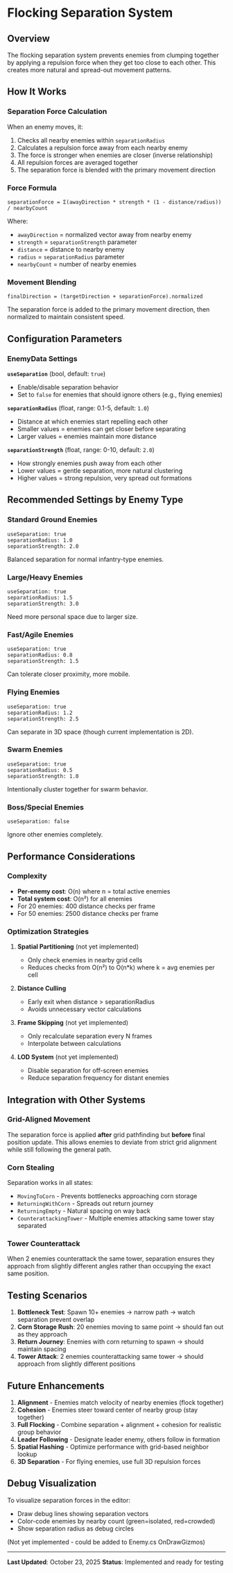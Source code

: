 # Flocking Separation System

## Overview

The flocking separation system prevents enemies from clumping together by applying a repulsion force when they get too close to each other. This creates more natural and spread-out movement patterns.

## How It Works

### Separation Force Calculation

When an enemy moves, it:
1. Checks all nearby enemies within `separationRadius`
2. Calculates a repulsion force away from each nearby enemy
3. The force is stronger when enemies are closer (inverse relationship)
4. All repulsion forces are averaged together
5. The separation force is blended with the primary movement direction

### Force Formula

```
separationForce = Σ(awayDirection * strength * (1 - distance/radius)) / nearbyCount
```

Where:
- `awayDirection` = normalized vector away from nearby enemy
- `strength` = `separationStrength` parameter
- `distance` = distance to nearby enemy
- `radius` = `separationRadius` parameter
- `nearbyCount` = number of nearby enemies

### Movement Blending

```
finalDirection = (targetDirection + separationForce).normalized
```

The separation force is added to the primary movement direction, then normalized to maintain consistent speed.

## Configuration Parameters

### EnemyData Settings

**`useSeparation`** (bool, default: `true`)
- Enable/disable separation behavior
- Set to `false` for enemies that should ignore others (e.g., flying enemies)

**`separationRadius`** (float, range: 0.1-5, default: `1.0`)
- Distance at which enemies start repelling each other
- Smaller values = enemies can get closer before separating
- Larger values = enemies maintain more distance

**`separationStrength`** (float, range: 0-10, default: `2.0`)
- How strongly enemies push away from each other
- Lower values = gentle separation, more natural clustering
- Higher values = strong repulsion, very spread out formations

## Recommended Settings by Enemy Type

### Standard Ground Enemies
```
useSeparation: true
separationRadius: 1.0
separationStrength: 2.0
```
Balanced separation for normal infantry-type enemies.

### Large/Heavy Enemies
```
useSeparation: true
separationRadius: 1.5
separationStrength: 3.0
```
Need more personal space due to larger size.

### Fast/Agile Enemies
```
useSeparation: true
separationRadius: 0.8
separationStrength: 1.5
```
Can tolerate closer proximity, more mobile.

### Flying Enemies
```
useSeparation: true
separationRadius: 1.2
separationStrength: 2.5
```
Can separate in 3D space (though current implementation is 2D).

### Swarm Enemies
```
useSeparation: true
separationRadius: 0.5
separationStrength: 1.0
```
Intentionally cluster together for swarm behavior.

### Boss/Special Enemies
```
useSeparation: false
```
Ignore other enemies completely.

## Performance Considerations

### Complexity
- **Per-enemy cost**: O(n) where n = total active enemies
- **Total system cost**: O(n²) for all enemies
- For 20 enemies: 400 distance checks per frame
- For 50 enemies: 2500 distance checks per frame

### Optimization Strategies

1. **Spatial Partitioning** (not yet implemented)
   - Only check enemies in nearby grid cells
   - Reduces checks from O(n²) to O(n*k) where k = avg enemies per cell

2. **Distance Culling**
   - Early exit when distance > separationRadius
   - Avoids unnecessary vector calculations

3. **Frame Skipping** (not yet implemented)
   - Only recalculate separation every N frames
   - Interpolate between calculations

4. **LOD System** (not yet implemented)
   - Disable separation for off-screen enemies
   - Reduce separation frequency for distant enemies

## Integration with Other Systems

### Grid-Aligned Movement
The separation force is applied **after** grid pathfinding but **before** final position update. This allows enemies to deviate from strict grid alignment while still following the general path.

### Corn Stealing
Separation works in all states:
- `MovingToCorn` - Prevents bottlenecks approaching corn storage
- `ReturningWithCorn` - Spreads out return journey
- `ReturningEmpty` - Natural spacing on way back
- `CounterattackingTower` - Multiple enemies attacking same tower stay separated

### Tower Counterattack
When 2 enemies counterattack the same tower, separation ensures they approach from slightly different angles rather than occupying the exact same position.

## Testing Scenarios

1. **Bottleneck Test**: Spawn 10+ enemies → narrow path → watch separation prevent overlap
2. **Corn Storage Rush**: 20 enemies moving to same point → should fan out as they approach
3. **Return Journey**: Enemies with corn returning to spawn → should maintain spacing
4. **Tower Attack**: 2 enemies counterattacking same tower → should approach from slightly different positions

## Future Enhancements

1. **Alignment** - Enemies match velocity of nearby enemies (flock together)
2. **Cohesion** - Enemies steer toward center of nearby group (stay together)
3. **Full Flocking** - Combine separation + alignment + cohesion for realistic group behavior
4. **Leader Following** - Designate leader enemy, others follow in formation
5. **Spatial Hashing** - Optimize performance with grid-based neighbor lookup
6. **3D Separation** - For flying enemies, use full 3D repulsion forces

## Debug Visualization

To visualize separation forces in the editor:
- Draw debug lines showing separation vectors
- Color-code enemies by nearby count (green=isolated, red=crowded)
- Show separation radius as debug circles

(Not yet implemented - could be added to Enemy.cs OnDrawGizmos)

---

**Last Updated**: October 23, 2025
**Status**: Implemented and ready for testing
